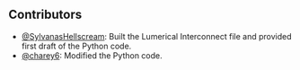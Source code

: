 ## Contributors

- [@SylvanasHellscream](https://github.com/SylvanasHellscream): Built the Lumerical Interconnect file and provided first draft of the Python code.
- [@charey6](https://github.com/charey6): Modified the Python code.
